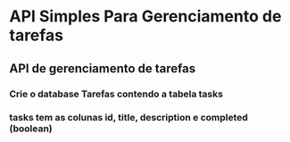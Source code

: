 # API Simples Para Gerenciamento de tarefas #
## API de gerenciamento de tarefas ##
### Crie o database Tarefas contendo a tabela tasks ###
### tasks tem as colunas id, title, description e completed (boolean) ###